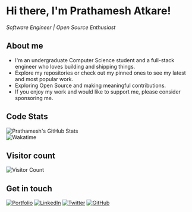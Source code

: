 # Hi there, I'm Prathamesh Atkare!
*Software Engineer | Open Source Enthusiast*

## About me

- I'm an undergraduate Computer Science student and a full-stack engineer who loves building and shipping things.
- Explore my repositories or check out my pinned ones to see my latest and most popular work.
- Exploring Open Source and making meaningful contributions.
- If you enjoy my work and would like to support me, please consider sponsoring me.

## Code Stats
![Prathamesh's GitHub Stats](https://github-readme-stats.vercel.app/api?username=prathameshatkare&show_icons=true&theme=dark)   
![Wakatime](https://github-readme-stats.vercel.app/api/wakatime?username=6e8a8b1f-caf8-4187-bf46-cf0ee965da5d&theme=dark)






## Visitor count
![Visitor Count](https://count.getloli.com/get/@prathameshatkare?theme=rule34)



## Get in touch
[![Portfolio](https://img.shields.io/badge/Portfolio-grey?style=for-the-badge&logo=vercel)](https://prathamesh-theta.vercel.app/)
[![LinkedIn](https://img.shields.io/badge/LinkedIn-blue?style=for-the-badge&logo=linkedin)](https://www.linkedin.com/in/prathamesh-atkare-6223aa255/)
[![Twitter](https://img.shields.io/badge/Twitter-black?style=for-the-badge&logo=x)](https://x.com/PRATHAMESH34980)
[![GitHub](https://img.shields.io/badge/GitHub-181717?style=for-the-badge&logo=github)](https://github.com/prathameshatkare)
